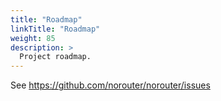 ```yaml
---
title: "Roadmap"
linkTitle: "Roadmap"
weight: 85
description: >
  Project roadmap.
---
```


See https://github.com/norouter/norouter/issues
